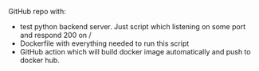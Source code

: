 GitHub repo with:
- test python backend server. Just script which listening on some port and respond 200 on /
- Dockerfile with everything needed to run this script
- GitHub action which will build docker image automatically and push to docker hub.
